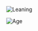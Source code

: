 ![Leaning]({{site.baseurl}}/assets/images/politics/leaning.png)

![Age]({{site.baseurl}}/assets/images/politics/age.png)

